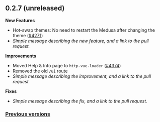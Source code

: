 ## 0.2.7 (unreleased)

**New Features**

- Hot-swap themes: No need to restart the Medusa after changing the theme ([#4271](https://github.com/pymedusa/Medusa/pull/4271))
- _Simple message describing the new feature, and a link to the pull request._

**Improvements**

- Moved Help & Info page to `http-vue-loader` ([#4374](https://github.com/pymedusa/Medusa/pull/4374))
- Removed the old `/ui` route
- _Simple message describing the improvement, and a link to the pull request._

**Fixes**

- _Simple message describing the fix, and a link to the pull request._

### [**Previous versions**](https://github.com/pymedusa/medusa.github.io/blob/master/news/CHANGES.md)
